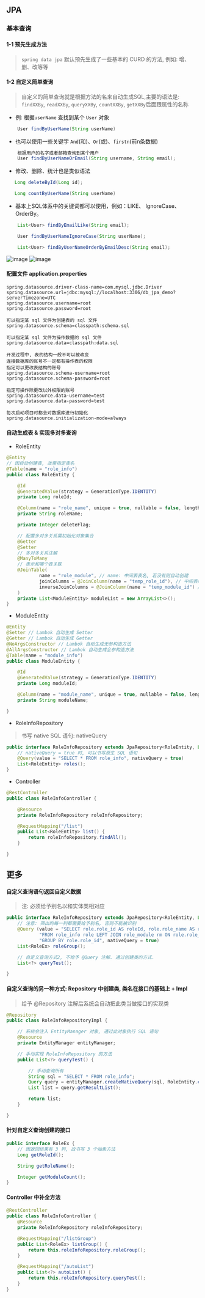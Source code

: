 ## JPA

### 基本查询
#### 1-1 预先生成方法
> `spring data jpa` 默认预先生成了一些基本的 CURD 的方法, 例如: 增、删、改等等
#### 1-2 自定义简单查询
>自定义的简单查询就是根据方法的名来自动生成SQL,主要的语法是: `findXXBy`, `readXXBy`, `queryXXBy`, `countXXBy`, `getXXBy`后面跟属性的名称

- 例: 根据`userName` 查找到某个 `User` 对象
```java
    User findByUserName(String userName)
```
- 也可以使用一些关键字 `And`(和)、`Or`(或)、`firstn`(前n条数据)
```java
    根据用户的名字或者邮箱查询到某个用户
    User findByUserNameOrEmail(String username, String email);
```
- 修改、删除、统计也是类似语法
 ```java
    Long deleteById(Long id);

    Long countByUserName(String userName)
 ```
- 基本上SQL体系中的关键词都可以使用，例如：LIKE、 IgnoreCase、 OrderBy。
```java
    List<User> findByEmailLike(String email);

    User findByUserNameIgnoreCase(String userName);

    List<User> findByUserNameOrderByEmailDesc(String email);
```
![image](https://s1.ax1x.com/2018/10/31/iRXtpt.png)
![image](https://s1.ax1x.com/2018/10/31/iRXaX8.png)


#### 配置文件 application.properties

```
spring.datasource.driver-class-name=com.mysql.jdbc.Driver
spring.datasource.url=jdbc:mysql://localhost:3306/db_jpa_demo?serverTimezone=UTC
spring.datasource.username=root
spring.datasource.password=root

可以指定某 sql 文件为创建表的 sql 文件
spring.datasource.schema=classpath:schema.sql

可以指定某 sql 文件为操作数据的 sql 文件
spring.datasource.data=classpath:data.sql

开发过程中, 表的结构一般不可以被改变
连接数据库的账号不一定都有操作表的权限
指定可以更改表结构的账号
spring.datasource.schema-username=root
spring.datasource.schema-password=root

指定可操作除更改以外权限的账号
spring.datasource.data-username=test
spring.datasource.data-password=test

每次启动项目时都会对数据库进行初始化
spring.datasource.initialization-mode=always
```

#### 自动生成表 & 实现多对多查询
- RoleEntity

```java
@Entity
// 因自动创建表, 故需指定表名
@Table(name = "role_info")
public class RoleEntity {

    @Id
    @GeneratedValue(strategy = GenerationType.IDENTITY)
    private Long roleId;

    @Column(name = "role_name", unique = true, nullable = false, length = 50)
    private String roleName;

    private Integer deleteFlag;

    // 配置多对多关系需初始化对象集合
    @Getter
    @Setter
    // 多对多关系注解
    @ManyToMany
    // 表示和哪个表关联
    @JoinTable(
            name = "role_module", // name: 中间表表名, 若没有则自动创建
            joinColumns = @JoinColumn(name = "temp_role_id"), // 中间表的列名, 与当前表的主键相关联
            inverseJoinColumns = @JoinColumn(name = "temp_module_id") // 中间表的另一个列名, 与另一张表的主键相关联
    )
    private List<ModuleEntity> moduleList = new ArrayList<>();
}
```

- ModuleEntity

```java
@Entity
@Setter // Lambok 自动生成 Setter
@Getter // Lambok 自动生成 Getter
@NoArgsConstructor // Lambok 自动生成无参构造方法
@AllArgsConstructor // Lambok 自动生成全参构造方法
@Table(name = "module_info")
public class ModuleEntity {

    @Id
    @GeneratedValue(strategy = GenerationType.IDENTITY)
    private Long moduleId;

    @Column(name = "module_name", unique = true, nullable = false, length = 50)
    private String moduleName;

}

```

- RoleInfoRepository
> 书写 native SQL 语句: nativeQuery

```java
public interface RoleInfoRepository extends JpaRepository<RoleEntity, Long> {
    // nativeQuery = true 时, 可以书写原生 SQL 语句
    @Query(value = "SELECT * FROM role_info", nativeQuery = true)
    List<RoleEntity> roles();
}
```

- Controller

```java
@RestController
public class RoleInfoController {

    @Resource
    private RoleInfoRepository roleInfoRepository;

    @RequestMapping("/list")
    public List<RoleEntity> list() {
        return roleInfoRepository.findAll();
    }

}
```

## 更多
#### 自定义查询语句返回自定义数据
> 注: 必须给予别名以和实体类相对应

```java
public interface RoleInfoRepository extends JpaRepository<RoleEntity, Long> {
    // 注意: 筛出的每一列都需要给予别名, 否则不能被识别
    @Query (value = "SELECT role.role_id AS roleId, role.role_name AS roleName, COUNT(rm.temp_module_id) AS moduleCount " +
            "FROM role_info role LEFT JOIN role_module rm ON role.role_id = rm.temp_role_id " +
            "GROUP BY role.role_id", nativeQuery = true)
    List<RoleEx> roleGroup();

    // 自定义查询方式2, 不给予 @Query 注解. 通过创建类的方式.
    List<?> queryTest();

}
```

#### 自定义查询的另一种方式: Repository 中创建类, 类名在接口的基础上 + Impl
> 给予 @Repository 注解后系统会自动把此类当做接口的实现类

```java
@Repository
public class RoleInfoRepositoryImpl {

    // 系统会注入 EntityManager 对象, 通过此对象执行 SQL 语句
    @Resource
    private EntityManager entityManager;

    // 手动实现 RoleInfoRepository 的方法
    public List<?> queryTest() {

        // 手动查询所有
        String sql = "SELECT * FROM role_info";
        Query query = entityManager.createNativeQuery(sql, RoleEntity.class);
        List list = query.getResultList();

        return list;
    }

}
```

#### 针对自定义查询创建的接口
```java
public interface RoleEx {
    // 因返回结果有 3 列, 故书写 3 个抽象方法
    Long getRoleId();

    String getRoleName();

    Integer getModuleCount();
}
```

#### Controller 中补全方法
```java
@RestController
public class RoleInfoController {
    @Resource
    private RoleInfoRepository roleInfoRepository;

    @RequestMapping("/listGroup")
    public List<RoleEx> listGroup() {
        return this.roleInfoRepository.roleGroup();
    }

    @RequestMapping("/autoList")
    public List<?> autoList() {
        return this.roleInfoRepository.queryTest();
    }
}
```
